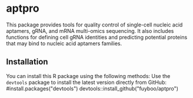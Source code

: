 # aptpro
 This package provides tools for quality control of single-cell nucleic acid aptamers, gRNA, and mRNA multi-omics sequencing. It also includes functions for defining cell gRNA identities and predicting potential proteins that may bind to nucleic acid aptamers families.
## Installation
You can install this R package using the following methods:
Use the `devtools` package to install the latest version directly from GitHub:
#install.packages("devtools")
devtools::install_github("fuyboo/aptpro")
